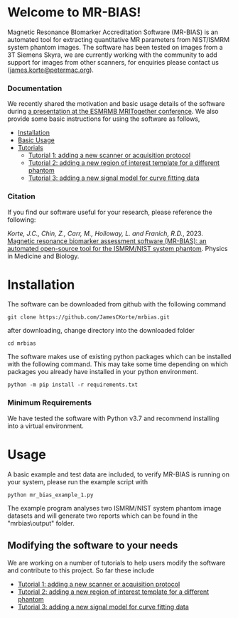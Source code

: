 # Welcome to MR-BIAS!
Magnetic Resonance BIomarker Accreditation Software (MR-BIAS) is an automated tool for extracting quantitative MR parameters from NIST/ISMRM system phantom images. The software has been tested on images from a 3T Siemens Skyra, we are currently working with the community to add support for images from other scanners, for enquiries please contact us (james.korte@petermac.org). 

### Documentation
We recently shared the motivation and basic usage details of the software during [a presentation at the ESMRMB MRITogether conference](https://www.youtube.com/watch?v=QgFzDnjO4Jw&list=PLeDygc8TN_J65c0jM0ms__diTMylbEk9l&index=14&t=18m14s). We also provide some basic instructions for using the software as follows, 
- [Installation](./README.md#installation)
- [Basic Usage](./README.md#usage)
- [Tutorials](./README.md#modifying-the-software-to-your-needs)
    - [Tutorial 1: adding a new scanner or acquisition protocol](./documentation/adding_a_new_scanner.md)
    - [Tutorial 2: adding a new region of interest template for a different phantom](./documentation/adding_a_roi_template.md)
    - [Tutorial 3: adding a new signal model for curve fitting data](./documentation/adding_a_new_model.md)

### Citation
If you find our software useful for your research, please reference the following:

*Korte, J.C., Chin, Z., Carr, M., Holloway, L. and Franich, R.D.*, 2023. [Magnetic resonance biomarker assessment software (MR-BIAS): an automated open-source tool for the ISMRM/NIST system phantom](https://iopscience.iop.org/article/10.1088/1361-6560/acbcbb). Physics in Medicine and Biology.


# Installation
The software can be downloaded from github with the following command
```
git clone https://github.com/JamesCKorte/mrbias.git
```
after downloading, change directory into the downloaded folder
```
cd mrbias
```
The software makes use of existing python packages which can be installed with the following command. This may take some time depending on which packages you already have installed in your python environment.
```
python -m pip install -r requirements.txt
```

### Minimum Requirements
We have tested the software with Python v3.7 and recommend installing into a virtual environment.

# Usage
A basic example and test data are included, to verify MR-BIAS is running on your system, please run the example script with
```
python mr_bias_example_1.py
```
The example program analyses two ISMRM/NIST system phantom image datasets and will generate two reports which can be found in the "mrbias\output" folder. 

## Modifying the software to your needs
We are working on a number of tutorials to help users modify the software and contribute to this project. So far these include
- [Tutorial 1: adding a new scanner or acquisition protocol](./documentation/adding_a_new_scanner.md)
- [Tutorial 2: adding a new region of interest template for a different phantom](./documentation/adding_a_roi_template.md)
- [Tutorial 3: adding a new signal model for curve fitting data](./documentation/adding_a_new_model.md)








